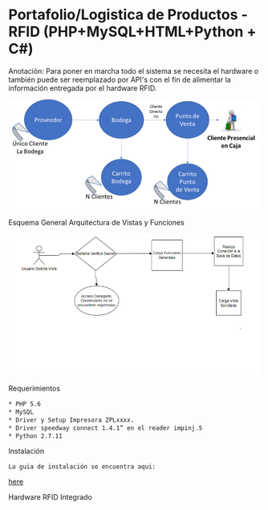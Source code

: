 # Portafolio/Logistica de Productos - RFID (PHP+MySQL+HTML+Python + C#)

Anotación: Para poner en marcha todo el sistema se necesita el hardware o también puede ser reemplazado por API's con el fin de alimentar la información
entregada por el hardware RFID.

![ArquitecturaMacro](https://github.com/anaid2016/Portafolio/blob/main/Logistica%20de%20Productos%20-%20RFID%20(PHP+MySQL+HTML+Python%20+%20C%23)/imagenes/img1.png?raw=true)




Esquema General Arquitectura de Vistas y Funciones


![ArquitecturaMacro](https://github.com/anaid2016/Portafolio/blob/main/Logistica%20de%20Productos%20-%20RFID%20(PHP+MySQL+HTML+Python%20+%20C%23)/imagenes/img4.png?raw=true)


Requerimientos


	* PHP 5.6 
	* MySQL 
	* Driver y Setup Impresora ZPLxxxx.
	* Driver speedway connect 1.4.1” en el reader impinj.5 
	* Python 2.7.11
	
	
Instalación 

	La guia de instalación se encuentra aqui:
[here](https://github.com/anaid2016/Portafolio/blob/main/Logistica%20de%20Productos%20-%20RFID%20(PHP%2BMySQL%2BHTML%2BPython%20%2B%20C%23)/Manuales/Manual_Instalacion_Mantenimiento.pdf)



Hardware RFID Integrado


 




